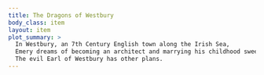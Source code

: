 ```yaml
---
title: The Dragons of Westbury
body_class: item
layout: item
plot_summary: >
  In Westbury, an 7th Century English town along the Irish Sea,
  Emery dreams of becoming an architect and marrying his childhood sweetheart, Veronica.
  The evil Earl of Westbury has other plans.
---
```

